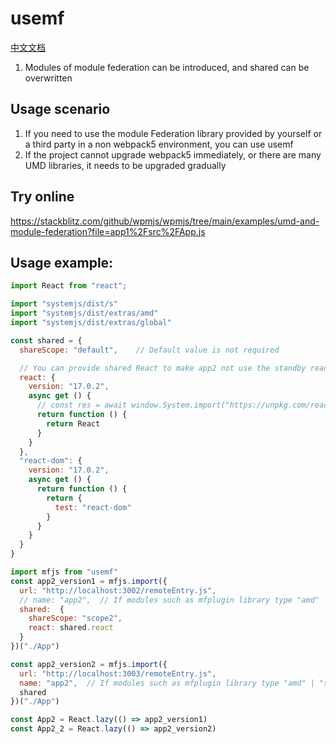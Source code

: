 # usemf

[中文文档](doc/chinese)

1. Modules of module federation can be introduced, and shared can be overwritten

## Usage scenario
1. If you need to use the module Federation library provided by yourself or a third party in a non webpack5 environment, you can use usemf
2. If the project cannot upgrade webpack5 immediately, or there are many UMD libraries, it needs to be upgraded gradually

## Try online
https://stackblitz.com/github/wpmjs/wpmjs/tree/main/examples/umd-and-module-federation?file=app1%2Fsrc%2FApp.js

## Usage example:
``` js
import React from "react";

import "systemjs/dist/s"
import "systemjs/dist/extras/amd"
import "systemjs/dist/extras/global"

const shared = {
  shareScope: "default",    // Default value is not required

  // You can provide shared React to make app2 not use the standby react module to achieve react singleton
  react: {
    version: "17.0.2",
    async get () {
      // const res = await window.System.import("https://unpkg.com/react@17.0.2/umd/react.development.js")
      return function () {
        return React
      }
    }
  },
  "react-dom": {
    version: "17.0.2",
    async get () {
      return function () {
        return {
          test: "react-dom"
        }
      }
    }
  }
}

import mfjs from "usemf"
const app2_version1 = mfjs.import({
  url: "http://localhost:3002/remoteEntry.js",
  // name: "app2",  // If modules such as mfplugin library type "amd" | "system" are set, name is not required
  shared:  {
    shareScope: "scope2",
    react: shared.react
  }
})("./App")

const app2_version2 = mfjs.import({
  url: "http://localhost:3003/remoteEntry.js",
  name: "app2",  // If modules such as mfplugin library type "amd" | "system" are set, name is not required
  shared
})("./App")

const App2 = React.lazy(() => app2_version1)
const App2_2 = React.lazy(() => app2_version2)
```